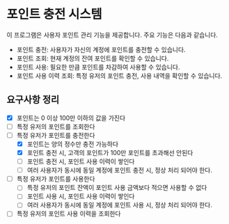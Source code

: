 # 포인트 충전 시스템
이 프로그램은 사용자 포인트 관리 기능을 제공합니다. 주요 기능은 다음과 같습니다.
- 포인트 충전: 사용자가 자신의 계정에 포인트를 충전할 수 있습니다.
- 포인트 조회: 현재 계정의 잔여 포인트를 확인할 수 있습니다.
- 포인트 사용: 필요한 만큼 포인트를 차감하여 사용할 수 있습니다.
- 포인트 사용 이력 조회: 특정 유저의 포인트 충전, 사용 내역을 확인할 수 있습니다.

## 요구사항 정리
- [x] 포인트는 0 이상 100만 이하의 값을 가진다
- [ ] 특정 유저의 포인트를 조회한다
- [ ] 특정 유저가 포인트를 충전한다
  - [x] 포인트는 양의 정수만 충전 가능하다
  - [x] 포인트 충전 시, 고객의 포인트가 100만 포인트를 초과해선 안된다
  - [ ] 포인트 충전 시, 포인트 사용 이력이 쌓인다
  - [ ] 여러 사용자가 동시에 동일 계정에 포인트 충전 시, 정상 처리 되어야 한다.
- [ ] 특정 유저가 포인트를 사용한다
  - [ ] 특정 유저의 포인트 잔액이 포인트 사용 금액보다 적으면 사용할 수 없다
  - [ ] 포인트 사용 시, 포인트 사용 이력이 쌓인다
  - [ ] 여러 사용자가 동시에 동일 계정에 포인트 사용 시, 정상 처리 되어야 한다.
- [ ] 특정 유저의 포인트 사용 이력을 조회한다